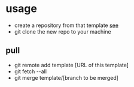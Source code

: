 # usage

- create a repository from that template [see](https://docs.github.com/en/github/creating-cloning-and-archiving-repositories/creating-a-repository-on-github/creating-a-repository-from-a-template)
- git clone the new repo to your machine

## pull 

- git remote add template [URL of this template]
- git fetch --all
- git merge template/[branch to be merged]
